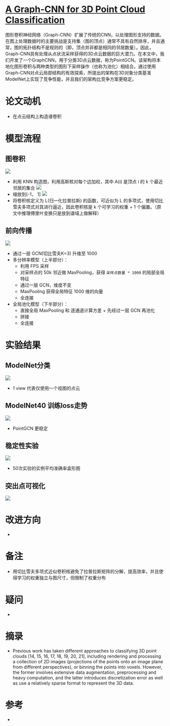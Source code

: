 # [A Graph-CNN for 3D Point Cloud Classification](http://arxiv.org/pdf/1812.01711v1.pdf)
图形卷积神经网络（Graph-CNN）扩展了传统的CNN，以处理图形支持的数据。在图上处理数据时的主要挑战是支持集（图的顶点）通常不具有自然排序，并且通常，图的拓扑结构不是规则的（即，顶点并非都是相同的邻居数量）。因此，Graph-CNN具有处理从点状流采样获得的3D点云数据的巨大潜力。在本文中，我们开发了一个GraphCNN，用于分类3D点云数据，称为PointGCN。该架构将本地化图形卷积与两种类型的图形下采样操作（也称为池化）相结合。通过使用Graph-CNN对点云局部结构的有效探索，所提出的架构在3D对象分类基准ModelNet上实现了竞争性能，并且我们的架构比竞争方案更稳定。

# 论文动机
- 在点云结构上构造谱卷积
# 模型流程
## 图卷积
![](公式1.png)
- 利用 KNN 构造图，利用高斯核对每个边加权，其中 A(i) 是顶点 i 的 k 个最近邻居的集合
![](缩放.png)
- 缩放到[-1， 1]
![](公式2.png)
- 将卷积核定义为 L(归一化拉普拉斯) 的函数，可近似为 L 的多项式，使用切比雪夫多项式对其进行逼近，因此卷积核是 k 个可学习的权重 + 1 个偏置。（原文中推理傅里叶变换只是放到谱域上做解释）
## 前向传播
![](模型.png)
- 通过一层 GCN(切比雪夫K=3) 升维至 1000
- 多分辨率模型（上半部分）：
  - 利用 FPS 采样
  - 对采样点的 50k 邻近做 MaxPooling，获得 `采样点数量 * 1000` 的局部全局特征
  - 通过一层 GCN，维度不变
  - MaxPooling 获得全局特征 1000 维的向量
  - 全连接
- 全局池化模型（下半部分）：
  - 直接全局 MaxPooling 和 逐通道计算方差 + 先经过一层 GCN 再池化
  - 拼接
  - 全连接
# 实验结果
## ModelNet分类
![](实验1.png)
- 1 view 代表仅使用一个视图的点云
## ModelNet40 训练loss走势
![](loss.png)
- PointGCN 更稳定
## 稳定性实验
![](稳定性实验.png)
- 50次实验的实例平均准确率盒形图
## 突出点可视化
![](突出点可视化.png)

# 改进方向
- 
# 备注
- 用切比雪夫多项式近似卷积核避免了拉普拉斯矩阵的分解，提高效率，并且使得学习的权重独立与图尺寸，但限制了权重分布
# 疑问
- 

# 摘录
- Previous work has taken different approaches to classifying 3D point clouds [14, 15, 16, 17, 18, 19, 20, 21], including rendering and processing a collection of 2D images (projections of the points onto an image plane from different perspectives), or binning the points into voxels. However, the former involves extensive data augmentation, preprocessing and heavy computation, and the latter introduces discretization error as well as use a relatively sparse format to represent the 3D data. 

# 参考
- 
